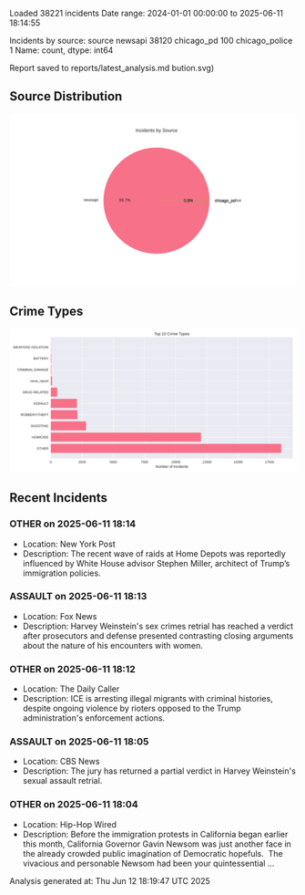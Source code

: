 
Loaded 38221 incidents
Date range: 2024-01-01 00:00:00 to 2025-06-11 18:14:55

Incidents by source:
source
newsapi           38120
chicago_pd          100
chicago_police        1
Name: count, dtype: int64

Report saved to reports/latest_analysis.md
bution.svg)

## Source Distribution
![Source Distribution](images/source_distribution.svg)

## Crime Types
![Crime Types](images/crime_types.svg)

## Recent Incidents

### OTHER on 2025-06-11 18:14
- Location: New York Post
- Description: The recent wave of raids at Home Depots was reportedly influenced by White House advisor Stephen Miller, architect of Trump’s immigration policies.


### ASSAULT on 2025-06-11 18:13
- Location: Fox News
- Description: Harvey Weinstein's sex crimes retrial has reached a verdict after prosecutors and defense presented contrasting closing arguments about the nature of his encounters with women.


### OTHER on 2025-06-11 18:12
- Location: The Daily Caller
- Description: ICE is arresting illegal migrants with criminal histories, despite ongoing violence by rioters opposed to the Trump administration's enforcement actions.


### ASSAULT on 2025-06-11 18:05
- Location: CBS News
- Description: The jury has returned a partial verdict in Harvey Weinstein's sexual assault retrial.


### OTHER on 2025-06-11 18:04
- Location: Hip-Hop Wired
- Description: Before the immigration protests in California began earlier this month, California Governor Gavin Newsom was just another face in the already crowded public imagination of Democratic hopefuls.  The vivacious and personable Newsom had been your quintessential …

Analysis generated at: Thu Jun 12 18:19:47 UTC 2025
